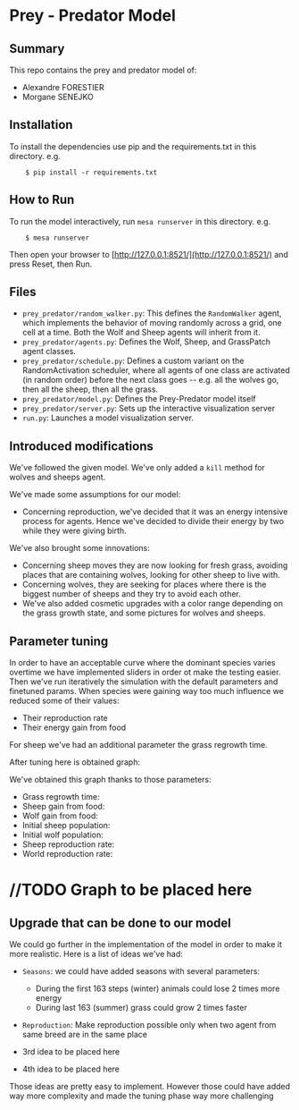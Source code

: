 # Prey - Predator Model

## Summary

This repo contains the prey and predator model of:
- Alexandre FORESTIER
- Morgane SENEJKO

## Installation

To install the dependencies use pip and the requirements.txt in this directory. e.g.

```
    $ pip install -r requirements.txt
```

## How to Run

To run the model interactively, run ``mesa runserver`` in this directory. e.g.

```
    $ mesa runserver
```

Then open your browser to [http://127.0.0.1:8521/](http://127.0.0.1:8521/) and press Reset, then Run.

## Files

* ``prey_predator/random_walker.py``: This defines the ``RandomWalker`` agent, which implements the behavior of moving randomly across a grid, one cell at a time. Both the Wolf and Sheep agents will inherit from it.
* ``prey_predator/agents.py``: Defines the Wolf, Sheep, and GrassPatch agent classes.
* ``prey_predator/schedule.py``: Defines a custom variant on the RandomActivation scheduler, where all agents of one class are activated (in random order) before the next class goes -- e.g. all the wolves go, then all the sheep, then all the grass.
* ``prey_predator/model.py``: Defines the Prey-Predator model itself
* ``prey_predator/server.py``: Sets up the interactive visualization server
* ``run.py``: Launches a model visualization server.

## Introduced modifications

We've followed the given model. We've only added a `kill` method for wolves and sheeps agent.

We've made some assumptions for our model:
- Concerning reproduction, we've decided that it was an energy intensive process for agents. 
Hence we've decided to divide their energy by two while they were giving birth.

We've also brought some innovations:
- Concerning sheep moves they are now looking for fresh grass, avoiding places that are containing wolves, looking for other sheep to live with.
- Concerning wolves, they are seeking for places where there is the biggest number of sheeps and they try to avoid each other.
- We've also added cosmetic upgrades with a color range depending on the grass growth state, and some pictures for wolves and sheeps.

## Parameter tuning 

In order to have an acceptable curve where the dominant species varies overtime we have implemented sliders in order ot make the testing easier.
Then we've run iteratively the simulation with the default parameters and finetuned params. When species were gaining way too much influence we reduced some of their values:
- Their reproduction rate
- Their energy gain from food

For sheep we've had an additional parameter the grass regrowth time.

After tuning here is obtained graph:

We've obtained this graph thanks to those parameters:
- Grass regrowth time:
- Sheep gain from food:
- Wolf gain from food:
- Initial sheep population:
- Initial wolf population:
- Sheep reproduction rate:
- World reproduction rate:


# //TODO Graph to be placed here

## Upgrade that can be done to our model

We could go further in the implementation of the model in order to make it more realistic. Here is a list of ideas we've had:

- `Seasons`: we could have added seasons with several parameters:
  - During the first 163 steps (winter) animals could lose 2 times more energy
  - During last 163 (summer) grass could grow 2 times faster

- `Reproduction`: Make reproduction possible only when two agent from same breed are in the same place

- 3rd idea to be placed here

- 4th idea to be placed here


Those ideas are pretty easy to implement. However those could have added way more complexity and made the tuning phase way more challenging
